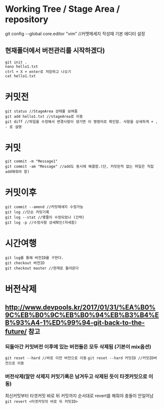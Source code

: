 # Working Tree / Stage Area / repository

git config --global core.editor "vim" //커멧메세지 작성때 기본 에디터 설정

## 현재폴더에서 버전관리를 시작하겠다)
~~~
git init .
nano hello1.txt
ctrl + X + enter로 저장하고 나오기
cat hello1.txt
~~~

# 커밋전
~~~
git status //StageArea 상태를 보여줌
git add hello1.txt //stageArea로 이동
git diff //파일을 수정해서 변경사항이 생기면 이 명령어로 확인함. 사항을 상세하게 + , - 로 설명
~~~

# 커밋
~~~
git commit -m "Message1"
git commit -am "Message" //add도 동시에 해결함.(단, 커밋된적 없는 파일은 직접 add해줘야 함)
~~~
# 커밋이후
~~~
git commit --amend //커밋메세지 수정가능
git log //단순 커밋기록
git log --stat //몇줄이 수정되었나 (간략)
git log -p //수정사항 상세확인(자세함)
~~~
# 시간여행
~~~
git log를 통해 버전ID를 구한다.
git checkout 버전ID
git checkout master //현재로 돌아온다
~~~
# 버전삭제
## http://www.devpools.kr/2017/01/31/%EA%B0%9C%EB%B0%9C%EB%B0%94%EB%B3%B4%EB%93%A4-1%ED%99%94-git-back-to-the-future/ 참고
### 되돌아간 커밋버전 이후에 있는 버전들은 모두 삭제됨 (기본이 mix옵션)
```git reset --hard //바로 이전 버전으로 이동```
```git reset --hard 커밋ID //커밋ID버전으로 이동```

### 버전삭제(말만 삭제지 커밋기록은 남겨두고 삭제된 듯이 타겟커밋으로 이동)
최신커밋부터 타겟커밋 바로 뒤 커밋까지 순서대로 revert를 해줘야 충돌이 안일어남<br>
```git revert <타겟커밋의 바로 뒤 커밋ID>```


